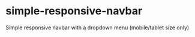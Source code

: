 # simple-responsive-navbar

Simple responsive navbar with a dropdown menu (mobile/tablet size only)
